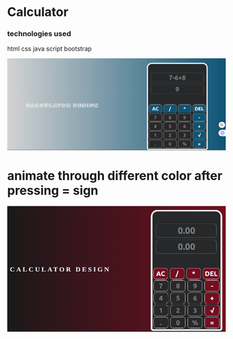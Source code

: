 # Calculator

### technologies  used 

html
css 
java script 
bootstrap


<img src="animate.png">

# animate through different color after pressing = sign

<img src="cal.png">

